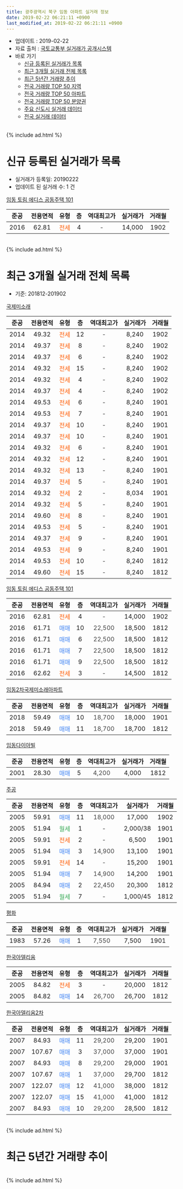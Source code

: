 ```yaml
---
title: 광주광역시 북구 임동 아파트 실거래 정보
date: 2019-02-22 06:21:11 +0900
last_modified_at: 2019-02-22 06:21:11 +0900
---
```


* 업데이트 : 2019-02-22
* 자료 출처 : [국토교통부 실거래가 공개시스템](http://rt.molit.go.kr)
* 바로 가기
    * [신규 등록된 실거래가 목록](#신규-등록된-실거래가-목록)
    * [최근 3개월 실거래 전체 목록](#최근-3개월-실거래-전체-목록)
    * [최근 5년간 거래량 추이](#최근-5년간-거래량-추이)
    * [전국 거래량 TOP 50 지역](https://inasie.github.io/apt-trade-info/최근-3개월-전국에서-가장-거래가-많이-발생한-지역)
    * [전국 거래량 TOP 50 아파트](https://inasie.github.io/apt-trade-info/최근-3개월-전국에서-가장-거래가-많이-발생한-아파트)
    * [전국 거래량 TOP 50 분양권](https://inasie.github.io/apt-trade-info/최근-3개월-전국에서-가장-거래가-많이-발생한-분양권)
    * [주요 신도시 실거래 데이터](https://inasie.github.io/apt-trade-info/주요-신도시)
    * [전국 실거래 데이터](https://inasie.github.io/apt-trade-info/전국)
<br>
{% include ad.html %}
<br>

# 신규 등록된 실거래가 목록
* 실거래가 등록일: 20190222
* 업데이트 된 실거래 수: 1 건


[임동 토림 에디스 공동주택 101](https://search.naver.com/search.naver?query=%EA%B4%91%EC%A3%BC%EA%B4%91%EC%97%AD%EC%8B%9C+%EB%B6%81%EA%B5%AC+%EC%9E%84%EB%8F%99+%EC%9E%84%EB%8F%99+%ED%86%A0%EB%A6%BC+%EC%97%90%EB%94%94%EC%8A%A4+%EA%B3%B5%EB%8F%99%EC%A3%BC%ED%83%9D+101)

|준공|전용면적|유형|층|역대최고가|실거래가|거래월|
|:---:|:---:|:---:|:---:|:---:|:---:|:---:|
|2016|62.81|<span style="color:#ff5a00">전세</span>|4|<span style="color:#444444">-</span>|14,000|1902|


<br>
{% include ad.html %}
<br>

# 최근 3개월 실거래 전체 목록
* 기준: 201812-201902


[국제미소래](https://search.naver.com/search.naver?query=%EA%B4%91%EC%A3%BC%EA%B4%91%EC%97%AD%EC%8B%9C+%EB%B6%81%EA%B5%AC+%EC%9E%84%EB%8F%99+%EA%B5%AD%EC%A0%9C%EB%AF%B8%EC%86%8C%EB%9E%98)

|준공|전용면적|유형|층|역대최고가|실거래가|거래월|
|:---:|:---:|:---:|:---:|:---:|:---:|:---:|
|2014|49.32|<span style="color:#ff5a00">전세</span>|12|<span style="color:#444444">-</span>|8,240|1902|
|2014|49.37|<span style="color:#ff5a00">전세</span>|8|<span style="color:#444444">-</span>|8,240|1902|
|2014|49.37|<span style="color:#ff5a00">전세</span>|6|<span style="color:#444444">-</span>|8,240|1902|
|2014|49.32|<span style="color:#ff5a00">전세</span>|15|<span style="color:#444444">-</span>|8,240|1902|
|2014|49.32|<span style="color:#ff5a00">전세</span>|4|<span style="color:#444444">-</span>|8,240|1902|
|2014|49.37|<span style="color:#ff5a00">전세</span>|4|<span style="color:#444444">-</span>|8,240|1902|
|2014|49.53|<span style="color:#ff5a00">전세</span>|6|<span style="color:#444444">-</span>|8,240|1901|
|2014|49.53|<span style="color:#ff5a00">전세</span>|7|<span style="color:#444444">-</span>|8,240|1901|
|2014|49.37|<span style="color:#ff5a00">전세</span>|10|<span style="color:#444444">-</span>|8,240|1901|
|2014|49.37|<span style="color:#ff5a00">전세</span>|10|<span style="color:#444444">-</span>|8,240|1901|
|2014|49.32|<span style="color:#ff5a00">전세</span>|6|<span style="color:#444444">-</span>|8,240|1901|
|2014|49.32|<span style="color:#ff5a00">전세</span>|12|<span style="color:#444444">-</span>|8,240|1901|
|2014|49.32|<span style="color:#ff5a00">전세</span>|13|<span style="color:#444444">-</span>|8,240|1901|
|2014|49.37|<span style="color:#ff5a00">전세</span>|5|<span style="color:#444444">-</span>|8,240|1901|
|2014|49.32|<span style="color:#ff5a00">전세</span>|2|<span style="color:#444444">-</span>|8,034|1901|
|2014|49.32|<span style="color:#ff5a00">전세</span>|5|<span style="color:#444444">-</span>|8,240|1901|
|2014|49.60|<span style="color:#ff5a00">전세</span>|8|<span style="color:#444444">-</span>|8,240|1901|
|2014|49.53|<span style="color:#ff5a00">전세</span>|5|<span style="color:#444444">-</span>|8,240|1901|
|2014|49.37|<span style="color:#ff5a00">전세</span>|9|<span style="color:#444444">-</span>|8,240|1901|
|2014|49.53|<span style="color:#ff5a00">전세</span>|9|<span style="color:#444444">-</span>|8,240|1901|
|2014|49.53|<span style="color:#ff5a00">전세</span>|10|<span style="color:#444444">-</span>|8,240|1812|
|2014|49.60|<span style="color:#ff5a00">전세</span>|15|<span style="color:#444444">-</span>|8,240|1812|

[임동 토림 에디스 공동주택 101](https://search.naver.com/search.naver?query=%EA%B4%91%EC%A3%BC%EA%B4%91%EC%97%AD%EC%8B%9C+%EB%B6%81%EA%B5%AC+%EC%9E%84%EB%8F%99+%EC%9E%84%EB%8F%99+%ED%86%A0%EB%A6%BC+%EC%97%90%EB%94%94%EC%8A%A4+%EA%B3%B5%EB%8F%99%EC%A3%BC%ED%83%9D+101)

|준공|전용면적|유형|층|역대최고가|실거래가|거래월|
|:---:|:---:|:---:|:---:|:---:|:---:|:---:|
|2016|62.81|<span style="color:#ff5a00">전세</span>|4|<span style="color:#444444">-</span>|14,000|1902|
|2016|61.71|<span style="color:#4285f3">매매</span>|10|<span style="color:#444444">22,500</span>|18,500|1812|
|2016|61.71|<span style="color:#4285f3">매매</span>|6|<span style="color:#444444">22,500</span>|18,500|1812|
|2016|61.71|<span style="color:#4285f3">매매</span>|7|<span style="color:#444444">22,500</span>|18,500|1812|
|2016|61.71|<span style="color:#4285f3">매매</span>|9|<span style="color:#444444">22,500</span>|18,500|1812|
|2016|62.62|<span style="color:#ff5a00">전세</span>|3|<span style="color:#444444">-</span>|14,500|1812|

[임동2차국제미소래아파트](https://search.naver.com/search.naver?query=%EA%B4%91%EC%A3%BC%EA%B4%91%EC%97%AD%EC%8B%9C+%EB%B6%81%EA%B5%AC+%EC%9E%84%EB%8F%99+%EC%9E%84%EB%8F%992%EC%B0%A8%EA%B5%AD%EC%A0%9C%EB%AF%B8%EC%86%8C%EB%9E%98%EC%95%84%ED%8C%8C%ED%8A%B8)

|준공|전용면적|유형|층|역대최고가|실거래가|거래월|
|:---:|:---:|:---:|:---:|:---:|:---:|:---:|
|2018|59.49|<span style="color:#4285f3">매매</span>|10|<span style="color:#444444">18,700</span>|18,000|1901|
|2018|59.49|<span style="color:#4285f3">매매</span>|11|<span style="color:#444444">18,700</span>|18,700|1812|

[임동다이아빌](https://search.naver.com/search.naver?query=%EA%B4%91%EC%A3%BC%EA%B4%91%EC%97%AD%EC%8B%9C+%EB%B6%81%EA%B5%AC+%EC%9E%84%EB%8F%99+%EC%9E%84%EB%8F%99%EB%8B%A4%EC%9D%B4%EC%95%84%EB%B9%8C)

|준공|전용면적|유형|층|역대최고가|실거래가|거래월|
|:---:|:---:|:---:|:---:|:---:|:---:|:---:|
|2001|28.30|<span style="color:#4285f3">매매</span>|5|<span style="color:#444444">4,200</span>|4,000|1812|

[주공](https://search.naver.com/search.naver?query=%EA%B4%91%EC%A3%BC%EA%B4%91%EC%97%AD%EC%8B%9C+%EB%B6%81%EA%B5%AC+%EC%9E%84%EB%8F%99+%EC%A3%BC%EA%B3%B5)

|준공|전용면적|유형|층|역대최고가|실거래가|거래월|
|:---:|:---:|:---:|:---:|:---:|:---:|:---:|
|2005|59.91|<span style="color:#4285f3">매매</span>|11|<span style="color:#444444">18,000</span>|17,000|1902|
|2005|51.94|<span style="color:#34a853">월세</span>|1|<span style="color:#444444">-</span>|2,000/38|1901|
|2005|59.91|<span style="color:#ff5a00">전세</span>|2|<span style="color:#444444">-</span>|6,500|1901|
|2005|51.94|<span style="color:#4285f3">매매</span>|3|<span style="color:#444444">14,900</span>|13,100|1901|
|2005|59.91|<span style="color:#ff5a00">전세</span>|14|<span style="color:#444444">-</span>|15,200|1901|
|2005|51.94|<span style="color:#4285f3">매매</span>|7|<span style="color:#444444">14,900</span>|14,200|1901|
|2005|84.94|<span style="color:#4285f3">매매</span>|2|<span style="color:#444444">22,450</span>|20,300|1812|
|2005|51.94|<span style="color:#34a853">월세</span>|7|<span style="color:#444444">-</span>|1,000/45|1812|

[평화](https://search.naver.com/search.naver?query=%EA%B4%91%EC%A3%BC%EA%B4%91%EC%97%AD%EC%8B%9C+%EB%B6%81%EA%B5%AC+%EC%9E%84%EB%8F%99+%ED%8F%89%ED%99%94)

|준공|전용면적|유형|층|역대최고가|실거래가|거래월|
|:---:|:---:|:---:|:---:|:---:|:---:|:---:|
|1983|57.26|<span style="color:#4285f3">매매</span>|1|<span style="color:#444444">7,550</span>|7,500|1901|

[한국아델리움](https://search.naver.com/search.naver?query=%EA%B4%91%EC%A3%BC%EA%B4%91%EC%97%AD%EC%8B%9C+%EB%B6%81%EA%B5%AC+%EC%9E%84%EB%8F%99+%ED%95%9C%EA%B5%AD%EC%95%84%EB%8D%B8%EB%A6%AC%EC%9B%80)

|준공|전용면적|유형|층|역대최고가|실거래가|거래월|
|:---:|:---:|:---:|:---:|:---:|:---:|:---:|
|2005|84.82|<span style="color:#ff5a00">전세</span>|3|<span style="color:#444444">-</span>|20,000|1812|
|2005|84.82|<span style="color:#4285f3">매매</span>|14|<span style="color:#444444">26,700</span>|26,700|1812|


<script async src="//pagead2.googlesyndication.com/pagead/js/adsbygoogle.js"></script>
<!-- 기본 -->
<ins class="adsbygoogle"
     style="display:block"
     data-ad-client="ca-pub-2446590836940007"
     data-ad-slot="1659523306"
     data-ad-format="auto"
     data-full-width-responsive="true"></ins>
<script>
(adsbygoogle = window.adsbygoogle || []).push({});
</script>


[한국아델리움2차](https://search.naver.com/search.naver?query=%EA%B4%91%EC%A3%BC%EA%B4%91%EC%97%AD%EC%8B%9C+%EB%B6%81%EA%B5%AC+%EC%9E%84%EB%8F%99+%ED%95%9C%EA%B5%AD%EC%95%84%EB%8D%B8%EB%A6%AC%EC%9B%802%EC%B0%A8)

|준공|전용면적|유형|층|역대최고가|실거래가|거래월|
|:---:|:---:|:---:|:---:|:---:|:---:|:---:|
|2007|84.93|<span style="color:#4285f3">매매</span>|11|<span style="color:#444444">29,200</span>|29,200|1901|
|2007|107.67|<span style="color:#4285f3">매매</span>|3|<span style="color:#444444">37,000</span>|37,000|1901|
|2007|84.93|<span style="color:#4285f3">매매</span>|8|<span style="color:#444444">29,200</span>|29,000|1901|
|2007|107.67|<span style="color:#4285f3">매매</span>|1|<span style="color:#444444">37,000</span>|29,700|1812|
|2007|122.07|<span style="color:#4285f3">매매</span>|12|<span style="color:#444444">41,000</span>|38,000|1812|
|2007|122.07|<span style="color:#4285f3">매매</span>|15|<span style="color:#444444">41,000</span>|41,000|1812|
|2007|84.93|<span style="color:#4285f3">매매</span>|10|<span style="color:#444444">29,200</span>|28,500|1812|


<br>
{% include ad.html %}
<br>

# 최근 5년간 거래량 추이


<div style="width:100%;">
    <canvas id="deal_progress" height="200"></canvas>
</div>

<script>
new Chart(document.getElementById("deal_progress"), {
    type: 'line',
    data: {
        labels: ['201402','201403','201404','201405','201406','201407','201408','201409','201410','201411','201412','201501','201502','201503','201504','201505','201506','201507','201508','201509','201510','201511','201512','201601','201602','201603','201604','201605','201606','201607','201608','201609','201610','201611','201612','201701','201702','201703','201704','201705','201706','201707','201708','201709','201710','201711','201712','201801','201802','201803','201804','201805','201806','201807','201808','201809','201810','201811','201812','201901','201902'],
        datasets: [{
            label: '매매',
            pointRadius: 1,
            data: [10, 19, 10, 11, 12, 12, 16, 16, 13, 11, 12, 17, 8, 13, 11, 8, 12, 6, 9, 7, 7, 3, 3, 3, 9, 4, 7, 2, 7, 8, 8, 9, 11, 8, 7, 18, 5, 9, 8, 14, 11, 6, 6, 10, 10, 9, 10, 12, 19, 13, 5, 14, 10, 9, 9, 7, 13, 9, 12, 7, 1],
            borderColor: "rgba(255, 201, 14, 1)",
            backgroundColor: "rgba(255, 201, 14, 0.5)",
            fill: false,
            lineTension: 0
        },{
            label: '전월세',
            pointRadius: 1,
            data: [0, 5, 30, 28, 8, 5, 19, 12, 11, 3, 3, 3, 3, 7, 4, 6, 8, 4, 5, 3, 5, 3, 1, 2, 5, 7, 3, 8, 6, 8, 12, 5, 2, 7, 4, 9, 26, 4, 2, 5, 9, 11, 8, 8, 4, 9, 3, 17, 39, 17, 12, 5, 7, 5, 8, 8, 9, 4, 5, 17, 7],
            borderColor: "rgba(0, 141, 185, 1)",
            backgroundColor: "rgba(0, 141, 185, 0.5)",
            fill: false,
            lineTension: 0
        }
        ]
    },
    options: {
        responsive: true,
        title: {
            display: false
        },
        tooltips: {
            mode: 'index',
            intersect: false
        },
        hover: {
            mode: 'nearest',
            intersect: true
        },
        scales: {
            xAxes: [{
                display: true,
                scaleLabel: {
                    display: true,
                    labelString: '년/월'
                }
            }],
            yAxes: [{
                display: true,
                ticks: {
                    suggestedMin: 0,
                },
                scaleLabel: {
                    display: true,
                    labelString: '실거래 수'
                }
            }]
        }
    }
});

</script>


<br>
{% include ad.html %}
<br>

